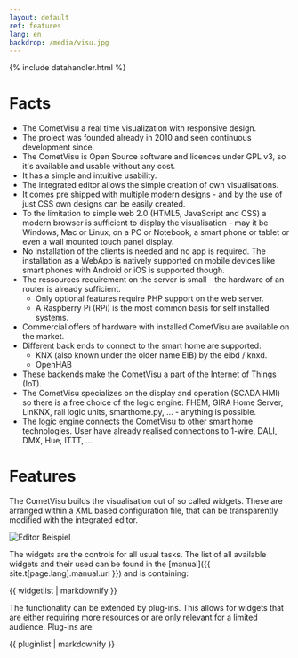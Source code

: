 ```yaml
---
layout: default
ref: features
lang: en
backdrop: /media/visu.jpg
---
```


{% include datahandler.html %}

Facts
=====

* The CometVisu a real time visualization with responsive design.
* The project was founded already in 2010 and seen continuous development since.
* The CometVisu is Open Source software and licences under GPL v3, so it's 
  available and usable without any cost.
* It has a simple and intuitive usability.
* The integrated editor allows the simple creation of own visualisations.
* It comes pre shipped with multiple modern designs - and by the use of just 
  CSS own designs can be easily created.
* To the limitation to simple web 2.0 (HTML5, JavaScript and CSS) a modern
  browser is sufficient to display the visualisation - may it be Windows, Mac
  or Linux, on a PC or Notebook, a smart phone or tablet or even a wall mounted
  touch panel display.
* No installation of the clients is needed and no app is required. The 
  installation as a WebApp is natively supported on mobile devices like
  smart phones with Android or iOS is supported though.
* The ressources requirement on the server is small - the hardware of an
  router is already sufficient.
  * Only optional features require PHP support on the web server.
  * A Raspberry Pi (RPi) is the most common basis for self installed systems.
* Commercial offers of hardware with installed CometVisu are available on 
  the market.
* Different back ends to connect to the smart home are supported:
  * KNX (also known under the older name EIB) by the eibd / knxd.
  * OpenHAB
* These backends make the CometVisu a part of the Internet of Things (IoT).
* The CometVisu specializes on the display and operation (SCADA HMI) so there 
  is a free choice of the logic engine: FHEM, GIRA Home Server, LinKNX,
  rail logic units, smarthome.py, ... - anything is possible.
* The logic engine connects the CometVisu to other smart home technologies.
  User have already realised connections to 1-wire, DALI, DMX, Hue, ITTT, ...

Features
========

The CometVisu builds the visualisation out of so called widgets. These are
arranged within a XML based configuration file, that can be transparently
modified with the integrated editor.

![Editor Beispiel](http://test.cometvisu.org/CometVisu/de/latest/manual/_images/de_config_widgets_switch_index_editor_attributes.png 'Editor Beispiel')

The widgets are the controls for all usual tasks. The list of all available
widgets and their used can be found in the [manual]({{ site.t[page.lang].manual.url }})
and is containing:

<div class="widgetlist">
{{ widgetlist | markdownify }}
</div>

The functionality can be extended by plug-ins. This allows for widgets that
are either requiring more resources or are only relevant for a limited
audience. Plug-ins are:

<div class="widgetlist">
{{ pluginlist | markdownify }}
</div>